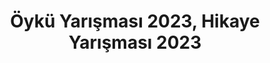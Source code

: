 ---
layout: category
headline: "Öykü Yarışması, Hikaye Yarışması"
subline: "Hikaye Yazma Yarışmaları sayfamız, Türkiye'nin en yetenekli yazarlarını bir araya getiren bir platformdur. Edebiyat tutkunları için düzenlenen bu yarışmalar, <strong>kısa hikaye</strong>, öykü ve anlatı türlerindeki eserleri kapsamaktadır. En <strong>güncel hikaye yarışmaları</strong>nın listelendiği sayfamız, yazar adaylarına ilham vermek, onları cesaretlendirmek ve eserlerini geniş bir okuyucu kitlesiyle buluşturmak için tasarlanmıştır. Edebiyat yarışmaları, <strong>ödüllü hikaye yarışmaları</strong>, amatör yazarlar için fırsatlar ve yaratıcı yazma teknikleri hakkında bilgiler içeren sayfamız, edebiyat dünyasına adım atmak isteyen herkes için mükemmel bir başlangıç noktası sunar. Hikayelerinizi paylaşarak Türkiye'nin en iyi yazarları arasında yerinizi alın!"
title: "Öykü Yarışması 2023, Hikaye Yarışması 2023"
key: "hikaye yarışması, öykü yarışması"
image: "https://edebiyatyarismalari.com/images/genel/oyku-hikaye-yarismasi.jpg"
description: "Öykü Yarışması 2023, Hikaye Yarışmaları 2023, Kısa Öykü Yarışması, Para Ödüllü Yarışmalar 2023, Yazı Yarışması, Yazı Yazma Yarışması"
permalink: "hikaye-yarismalari/"
---